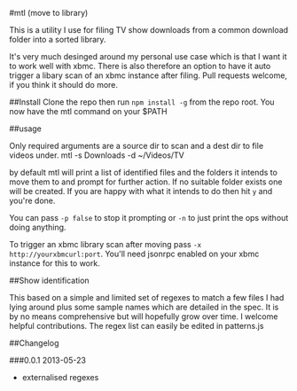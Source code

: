 #mtl (move to library)

This is a utility I use for filing TV show downloads from a common download folder into a sorted library.

It's very much desinged around my personal use case which is that I want it to work well with xbmc. There is also therefore an option to have it auto trigger a libary scan of an xbmc instance after filing. Pull requests welcome, if you think it should do more.

##Install
Clone the repo then run `npm install -g` from the repo root. You now have the mtl command on your $PATH

##usage

Only required arguments are a source dir to scan and a dest dir to file videos under.
     mtl -s Downloads -d ~/Videos/TV

by default mtl will print a list of identified files and the folders it intends to move them to and prompt for further action. If no suitable folder exists one will be created. If you are happy with what it intends to do then hit `y` and you're done.

You can pass `-p false` to stop it prompting or `-n` to just print the ops without doing anything.

To trigger an xbmc library scan after moving pass `-x http://yourxbmcurl:port`. You'll need jsonrpc enabled on your xbmc instance for this to work.

##Show identification

This based on a simple and limited set of regexes to match a few files I had lying around plus some sample names which are detailed in the spec. It is by no means comprehensive but will hopefully grow over time. I welcome helpful contributions. The regex list can easily be edited in patterns.js

##Changelog

###0.0.1 2013-05-23
* externalised regexes
